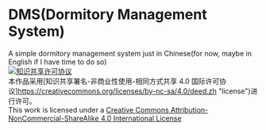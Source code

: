 # DMS(Dormitory Management System)
A simple dormitory management system just in Chinese(for now, maybe in English if I have time to do so)  
[![知识共享许可协议](https://i.creativecommons.org/l/by-nc-sa/4.0/88x31.png)](http://creativecommons.org/licenses/by-nc-sa/4.0/)  
本作品采用[知识共享署名-非商业性使用-相同方式共享 4.0 国际许可协议]https://creativecommons.org/licenses/by-nc-sa/4.0/deed.zh "license")进行许可。  
This work is licensed under a [Creative Commons Attribution-NonCommercial-ShareAlike 4.0 International License](http://creativecommons.org/licenses/by-nc-sa/4.0/ "license")

